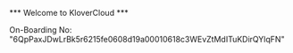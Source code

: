 *** Welcome to KloverCloud ***

On-Boarding No: &#34;6QpPaxJDwLrBk5r6215fe0608d19a00010618c3WEvZtMdITuKDirQYlqFN&#34;
